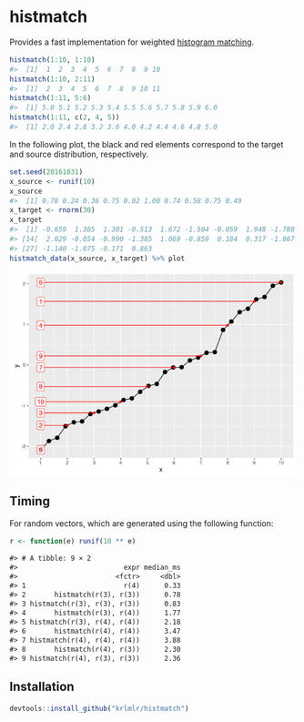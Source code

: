 
<!-- README.md is generated from README.Rmd. Please edit that file -->
histmatch
=========

Provides a fast implementation for weighted [histogram matching](https://en.wikipedia.org/wiki/Histogram_matching).

``` r
histmatch(1:10, 1:10)
#>  [1]  1  2  3  4  5  6  7  8  9 10
histmatch(1:10, 2:11)
#>  [1]  2  3  4  5  6  7  8  9 10 11
histmatch(1:11, 5:6)
#>  [1] 5.0 5.1 5.2 5.3 5.4 5.5 5.6 5.7 5.8 5.9 6.0
histmatch(1:11, c(2, 4, 5))
#>  [1] 2.0 2.4 2.8 3.2 3.6 4.0 4.2 4.4 4.6 4.8 5.0
```

In the following plot, the black and red elements correspond to the target and source distribution, respectively.

``` r
set.seed(20161031)
x_source <- runif(10)
x_source
#>  [1] 0.78 0.24 0.36 0.75 0.02 1.00 0.74 0.58 0.75 0.49
x_target <- rnorm(30)
x_target
#>  [1] -0.659  1.385  1.301 -0.513  1.672 -1.504 -0.059  1.948 -1.788 -0.464  1.614 -0.820 -2.081
#> [14]  2.029 -0.054 -0.990 -1.385  1.069 -0.859  0.184  0.317 -1.867 -1.407  0.113 -1.203  0.300
#> [27] -1.140 -1.075 -0.171  0.863
histmatch_data(x_source, x_target) %>% plot
```

![](README-match-unif-norm-1.png)

Timing
------

For random vectors, which are generated using the following function:

``` r
r <- function(e) runif(10 ** e)
```

    #> # A tibble: 9 × 2
    #>                          expr median_ms
    #>                        <fctr>     <dbl>
    #> 1                        r(4)      0.33
    #> 2       histmatch(r(3), r(3))      0.78
    #> 3 histmatch(r(3), r(3), r(3))      0.83
    #> 4       histmatch(r(3), r(4))      1.77
    #> 5 histmatch(r(3), r(4), r(4))      2.18
    #> 6       histmatch(r(4), r(4))      3.47
    #> 7 histmatch(r(4), r(4), r(4))      3.88
    #> 8       histmatch(r(4), r(3))      2.30
    #> 9 histmatch(r(4), r(3), r(3))      2.36

Installation
------------

``` r
devtools::install_github("krlmlr/histmatch")
```
